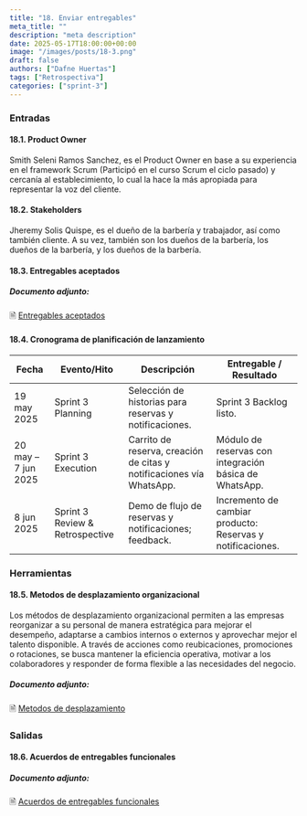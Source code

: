```yaml
---
title: "18. Enviar entregables"
meta_title: ""
description: "meta description"
date: 2025-05-17T18:00:00+00:00
image: "/images/posts/18-3.png"
draft: false
authors: ["Dafne Huertas"]
tags: ["Retrospectiva"]
categories: ["sprint-3"]
---
```


### Entradas

#### 18.1. Product Owner

Smith Seleni Ramos Sanchez, es el Product Owner en base a su experiencia en el framework Scrum (Participó en el curso Scrum el ciclo pasado) y cercanía al establecimiento, lo cual la hace la más apropiada para representar la voz del cliente.

#### 18.2. Stakeholders
Jheremy Solis Quispe, es el dueño de la barbería y trabajador, así como también cliente. A su vez, también son los dueños de la barbería, los dueños de la barbería, y los dueños de la barbería.

#### 18.3. Entregables aceptados

##### **Documento adjunto:**
 🗎 [Entregables aceptados](https://drive.google.com/file/d/1I2lmuC4vnqfv16tBFTfU0y6o-ACkw17K/view?usp=sharing)


#### 18.4. Cronograma de planificación de lanzamiento

| Fecha | Evento/Hito | Descripción | Entregable / Resultado |
| --- | --- | --- | --- |
| 19 may 2025 | Sprint 3 Planning | Selección de historias para reservas y notificaciones. | Sprint 3 Backlog listo. |
| 20 may – 7 jun 2025 | Sprint 3 Execution | Carrito de reserva, creación de citas y notificaciones vía WhatsApp. | Módulo de reservas con integración básica de WhatsApp. |
| 8 jun 2025 | Sprint 3 Review & Retrospective | Demo de flujo de reservas y notificaciones; feedback. | Incremento de cambiar producto: Reservas y notificaciones. |

### Herramientas

#### 18.5. Metodos de desplazamiento organizacional 
Los métodos de desplazamiento organizacional permiten a las empresas reorganizar a su personal de manera estratégica para mejorar el desempeño, adaptarse a cambios internos o externos y aprovechar mejor el talento disponible. A través de acciones como reubicaciones, promociones o rotaciones, se busca mantener la eficiencia operativa, motivar a los colaboradores y responder de forma flexible a las necesidades del negocio.

##### **Documento adjunto:**
 🗎 [Metodos de desplazamiento](https://docs.google.com/spreadsheets/d/1ljK7FVcrSNB4Dd5VmS-fO661X6DieMR-lG1jqhuqfOE/edit?usp=sharing)

### Salidas

#### 18.6. Acuerdos de entregables funcionales

##### **Documento adjunto:**
 🗎 [Acuerdos de entregables funcionales](https://docs.google.com/document/d/1IukfXkH75L714q6JzizhitOhkmszGnPXieYiW_KWmPg/edit?usp=sharing)
